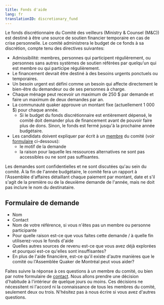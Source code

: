 ```yaml
---
title: Fonds d'aide
lang: fr
translationID: discretionary_fund
---
```

Le fonds discrétionnaire du Comité des veilleurs (Ministry & Counsel (M&C)) est destiné à être une source de soutien financier temporaire en cas de crise personnelle. Le comité administrera le budget de ce fonds à sa discrétion, compte tenu des directives suivantes:

* Admissibilité: membres, personnes qui participent régulièrement, ou personnes sans autres systèmes de soutien référées par quelqu'un qui est membre ou qui participe régulièrement.
* Le financement devrait être destiné à des besoins urgents ponctuels ou temporaires.
* Un besoin urgent est défini comme un besoin qui affecte directement le bien-être du demandeur ou de ses personnes à charge.
* Chaque ménage peut recevoir un maximum de 250 $ par demande et faire un maximum de deux demandes par an.
* La communauté quaker approuve un montant fixe (actuellement 1 000 $) pour chaque année.
  * Si le budget du fonds discrétionnaire est entièrement dépensé, le comité doit demander plus de financement avant de pouvoir faire plus de dons. Sinon, le fonds est fermé jusqu'à la prochaine année budgétaire.
* Les candidats doivent expliquer par écrit à un [membre](/étape_suivante/info_assemblée) du comité (voir [formulaire](#demande) ci-dessous):
  * le motif de la demande
  * la raison pour laquelle les ressources alternatives ne sont pas accessibles ou ne sont pas suffisantes.

Les demandes sont confidentielles et ne sont discutées qu'au sein du comité. À la fin de l'année budgétaire, le comité fera un rapport à l'Assemblée d'affaires détaillant chaque paiement par montant, date et s'il s'agit de la première ou de la deuxième demande de l'année, mais ne doit pas inclure le nom du destinataire.

## Formulaire de demande <span class="stanchor"><a name="demande"></a></span>

* Nom
* Contact
* Nom de votre référence, si vous n'êtes pas un membre ou personne participante
* Pour quelle raison est-ce que vous faites cette demande / à quelle fin utiliserez-vous le fonds d'aide
* Quelles autres sources de revenu est-ce que vous avez déjà explorées et pourquoi est-ce qu'elles sont insuffisantes?
* En plus de l'aide financière, est-ce qu'il existe d'autre manières que le comité ou l'Assemblée Quaker de Montréal peut vous aider?

Faites suivre la réponse à ces questions à un membre du comité, ou bien par notre formulaire de [contact](/contact-fr). Nous allons prendre une décision d'habitude à l'intérieur de quelque jours ou moins. Ces décisions ne nécessitent ni l'accord ni la connaissance de tous les membres du comité, seulement deux ou trois. N'hésitez pas à nous écrire si vous avez d'autres questions.
